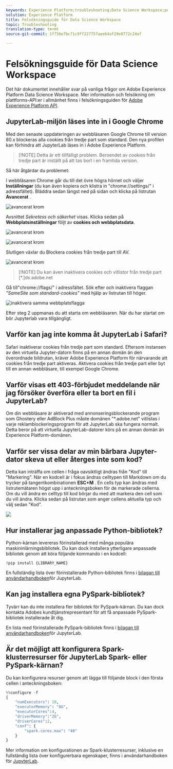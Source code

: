 ```yaml
---
keywords: Experience Platform;troubleshooting;Data Science Workspace;popular topics
solution: Experience Platform
title: Felsökningsguide för Data Science Workspace
topic: Troubleshooting
translation-type: tm+mt
source-git-commit: 1f756e7bc71c9ff227757aee64af29e0772c24af

---
```



# Felsökningsguide för Data Science Workspace

Det här dokumentet innehåller svar på vanliga frågor om Adobe Experience Platform Data Science Workspace. Mer information och felsökning om plattforms-API:er i allmänhet finns i felsökningsguiden för [Adobe Experience Platform API](../landing/troubleshooting.md).

## JupyterLab-miljön läses inte in i Google Chrome

Med den senaste uppdateringen av webbläsaren Google Chrome till version 80.x blockeras alla cookies från tredje part som standard. Den nya profilen kan förhindra att JupyterLab läses in i Adobe Experience Platform.

>[!NOTE] Detta är ett tillfälligt problem. Beroendet av cookies från tredje part är inställt på att tas bort i en framtida version.

Så här åtgärdar du problemet:

I webbläsaren Chrome går du till det övre högra hörnet och väljer **Inställningar** (du kan även kopiera och klistra in &quot;chrome://settings/&quot; i adressfältet). Bläddra sedan längst ned på sidan och klicka på listrutan **Avancerat** .

![avancerat krom](./images/faq/chrome-advanced.png)

Avsnittet *Sekretess och säkerhet* visas. Klicka sedan på **Webbplatsinställningar** följt av **cookies och webbplatsdata**.

![avancerat krom](./images/faq/privacy-security.png)

![avancerat krom](./images/faq/cookies.png)

Slutligen växlar du Blockera cookies från tredje part till AV.

![avancerat krom](./images/faq/toggle-off.png)

>[!NOTE] Du kan även inaktivera cookies och vitlistor från tredje part [*.]ds.adobe.net

Gå till&quot;chrome://flags/&quot; i adressfältet. Sök efter och inaktivera flaggan *&quot;SameSite som standard-cookies&quot;* med hjälp av listrutan till höger.

![inaktivera samma webbplatsflagga](./images/faq/samesite-flag.png)

Efter steg 2 uppmanas du att starta om webbläsaren. När du har startat om bör Jupyterlab vara tillgängligt.

## Varför kan jag inte komma åt JupyterLab i Safari?

Safari inaktiverar cookies från tredje part som standard. Eftersom instansen av den virtuella Jupyter-datorn finns på en annan domän än den överordnade bildrutan, kräver Adobe Experience Platform för närvarande att cookies från tredje part aktiveras. Aktivera cookies från tredje part eller byt till en annan webbläsare, till exempel Google Chrome.

## Varför visas ett 403-förbjudet meddelande när jag försöker överföra eller ta bort en fil i JupyterLab?

Om din webbläsare är aktiverad med annonseringsblockerande program som Ghostery eller AdBlock Plus måste domänen &quot;\*.adobe.net&quot; vitlistas i varje reklamblockeringsprogram för att JupyterLab ska fungera normalt. Detta beror på att virtuella JupyterLab-datorer körs på en annan domän än Experience Platform-domänen.

## Varför ser vissa delar av min bärbara Jupyter-dator skeva ut eller återges inte som kod?

Detta kan inträffa om cellen i fråga oavsiktligt ändras från &quot;Kod&quot; till &quot;Markering&quot;. När en kodcell är i fokus ändras celltypen till Markdown om du trycker på tangentkombinationen **ESC+M** . En cells typ kan ändras med listrutemätaren högst upp i anteckningsboken för de markerade cellerna. Om du vill ändra en celltyp till kod börjar du med att markera den cell som du vill ändra. Klicka sedan på listrutan som anger cellens aktuella typ och välj sedan &quot;Kod&quot;.

![](./images/faq/code_type.png)

## Hur installerar jag anpassade Python-bibliotek?

Python-kärnan levereras förinstallerad med många populära maskininlärningsbibliotek. Du kan dock installera ytterligare anpassade bibliotek genom att köra följande kommando i en kodcell:

```shell
!pip install {LIBRARY_NAME}
```

En fullständig lista över förinstallerade Python-bibliotek finns i [bilagan till användarhandboken](./jupyterlab/overview.md#supported-libraries)för JupyterLab.

## Kan jag installera egna PySpark-bibliotek?

Tyvärr kan du inte installera fler bibliotek för PySpark-kärnan. Du kan dock kontakta Adobes kundtjänstrepresentant för att få anpassade PySpark-bibliotek installerade åt dig.

En lista med förinstallerade PySpark-bibliotek finns i [bilagan till användarhandboken](./jupyterlab/overview.md#supported-libraries)för JupyterLab.

## Är det möjligt att konfigurera Spark-klusterresurser för JupyterLab Spark- eller PySpark-kärnan?

Du kan konfigurera resurser genom att lägga till följande block i den första cellen i anteckningsboken:

```python
%%configure -f 
{
    "numExecutors": 10,
    "executorMemory": "8G",
    "executorCores":4,
    "driverMemory":"2G",
    "driverCores":2,
    "conf": {
        "spark.cores.max": "40"
    }
}
```

Mer information om konfigurationen av Spark-klusterresurser, inklusive en fullständig lista över konfigurerbara egenskaper, finns i användarhandboken för [JupyterLab](./jupyterlab/overview.md#pyspark-spark-execution-resource).
